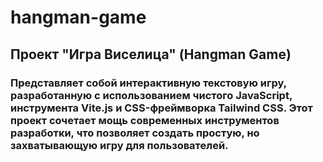 # hangman-game
## Проект "Игра Виселица" (Hangman Game)
### Представляет собой интерактивную текстовую игру, разработанную с использованием чистого JavaScript, инструмента Vite.js и CSS-фреймворка Tailwind CSS. Этот проект сочетает мощь современных инструментов разработки, что позволяет создать простую, но захватывающую игру для пользователей.
